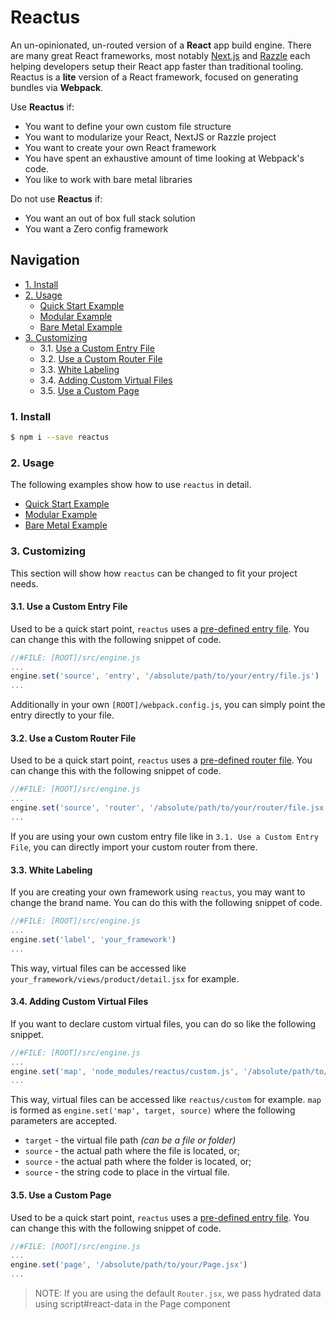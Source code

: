 # Reactus

An un-opinionated, un-routed version of a **React** app build engine. There are
many great React frameworks, most notably [Next.js](https://nextjs.org/) and
[Razzle](https://github.com/jaredpalmer/razzle) each helping developers setup
their React app faster than traditional tooling. Reactus is a
**lite** version of a React framework, focused on generating bundles via
**Webpack**.

Use **Reactus** if:

 - You want to define your own custom file structure
 - You want to modularize your React, NextJS or Razzle project
 - You want to create your own React framework
 - You have spent an exhaustive amount of time looking at Webpack's code.
 - You like to work with bare metal libraries

Do not use **Reactus** if:

 - You want an out of box full stack solution
 - You want a Zero config framework

## Navigation

 - [1. Install](#1-install)
 - [2. Usage](#2-usage)
   - [Quick Start Example](https://github.com/Openovate/reactus/tree/master/examples/quick-start-example)
   - [Modular Example](https://github.com/Openovate/reactus/tree/master/examples/quick-start-example)
   - [Bare Metal Example](https://github.com/Openovate/reactus/tree/master/examples/bare-metal-example)
 - [3. Customizing](#23-customizing)
   - 3.1. [Use a Custom Entry File](#31-use-a-custom-entry-file)
   - 3.2. [Use a Custom Router File](#32-use-a-custom-router-file)
   - 3.3. [White Labeling](#33-white-labeling)
   - 3.4. [Adding Custom Virtual Files](#34-adding-custom-virtual-files)
   - 3.5. [Use a Custom Page](#35-use-a-custom-page)

### 1. Install

```bash
$ npm i --save reactus
```

### 2. Usage

The following examples show how to use `reactus` in detail.

 - [Quick Start Example](https://github.com/Openovate/reactus/tree/master/examples/quick-start-example)
 - [Modular Example](https://github.com/Openovate/reactus/tree/master/examples/modular-example)
 - [Bare Metal Example](https://github.com/Openovate/reactus/tree/master/examples/bare-metal-example)

### 3. Customizing

This section will show how `reactus` can be changed to fit your project needs.

#### 3.1. Use a Custom Entry File

Used to be a quick start point, `reactus` uses a
[pre-defined entry file](https://github.com/Openovate/reactus/tree/master/src/client/entry.js).
You can change this with the following snippet of code.

```js
//#FILE: [ROOT]/src/engine.js
...
engine.set('source', 'entry', '/absolute/path/to/your/entry/file.js')
...
```

Additionally in your own `[ROOT]/webpack.config.js`, you can simply point the
entry directly to your file.

#### 3.2. Use a Custom Router File

Used to be a quick start point, `reactus` uses a
[pre-defined router file](https://github.com/Openovate/reactus/tree/master/src/client/Router.jsx).
You can change this with the following snippet of code.

```js
//#FILE: [ROOT]/src/engine.js
...
engine.set('source', 'router', '/absolute/path/to/your/router/file.jsx')
...
```

If you are using your own custom entry file like in `3.1. Use a Custom Entry File`,
you can directly import your custom router from there.

#### 3.3. White Labeling

If you are creating your own framework using `reactus`, you may want to
change the brand name. You can do this with the following snippet of code.

```js
//#FILE: [ROOT]/src/engine.js
...
engine.set('label', 'your_framework')
...
```

This way, virtual files can be accessed like `your_framework/views/product/detail.jsx`
for example.

#### 3.4. Adding Custom Virtual Files

If you want to declare custom virtual files, you can do so like the following
snippet.

```js
//#FILE: [ROOT]/src/engine.js
...
engine.set('map', 'node_modules/reactus/custom.js', '/absolute/path/to/your/code');
...
```

This way, virtual files can be accessed like `reactus/custom` for example. `map`
is formed as `engine.set('map', target, source)` where the following parameters
are accepted.

 - `target` - the virtual file path *(can be a file or folder)*
 - `source` - the actual path where the file is located, or;
 - `source` - the actual path where the folder is located, or;
 - `source` - the string code to place in the virtual file.

#### 3.5. Use a Custom Page

Used to be a quick start point, `reactus` uses a
[pre-defined entry file](https://github.com/Openovate/reactus/tree/master/src/client/Page.jsx).
You can change this with the following snippet of code.

```js
//#FILE: [ROOT]/src/engine.js
...
engine.set('page', '/absolute/path/to/your/Page.jsx')
...
```

> NOTE: If you are using the default `Router.jsx`, we pass hydrated data using script#react-data in the Page component

